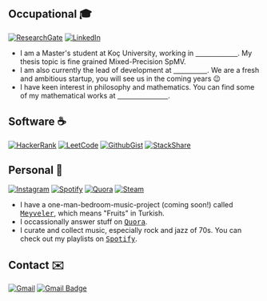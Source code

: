

## Occupational 🎓
 [![ResearchGate](https://img.shields.io/badge/style-Erhan%20Tezcan-green?logo=ResearchGate&style=flat&label=ResearchGate&color=00ccbb&link=https://www.researchgate.net/profile/Erhan_Tezcan)](https://www.researchgate.net/profile/Erhan_Tezcan) [![LinkedIn](https://img.shields.io/badge/style-Erhan%20Tezcan-green?logo=LinkedIn&style=flat&label=LinkedIn&color=0077b5&link=https://www.linkedin.com/in/erhan-tezcan-2b95bb114)](https://www.linkedin.com/in/erhan-tezcan-2b95bb114) 
- I am a Master's student at Koç University, working in <a rel="noopener noreferrer"  target="_blank" href="https://parcorelab.ku.edu.tr/"><kbd style="color:#FFFFFF; backgroundColor:#C00A27">ParCoreLab</kbd></a>. My thesis topic is fine grained Mixed-Precision SpMV.
- I am also currently the lead of development at <a rel="noopener noreferrer"  target="_blank" href="https://www.macerita.com/"><kbd style="color:#FFFFFF; backgroundColor:#FF6012">Macerita</kbd></a>. We are a fresh and ambitious startup, you will see us in the coming years 😉
- I have keen interest in philosophy and mathematics. You can find some of my mathematical works at <a rel="noopener noreferrer"  target="_blank" href="https://www.researchgate.net/profile/Erhan_Tezcan"><kbd style="color:#FFFFFF; backgroundColor:#00CCBB">ResearchGate</kbd></a>.

## Software ☕
[![HackerRank](https://img.shields.io/badge/style-erhany-green?logo=HackerRank&style=flat&label=HackerRank&color=2ec866&link=https://www.hackerrank.com/profile/erhany)](https://www.hackerrank.com/profile/erhany) [![LeetCode](https://img.shields.io/badge/style-erhany-green?logo=LeetCode&style=flat&label=LeetCode&color=FCB026&link=https://www.hackerrank.com/profile/erhany)](https://leetcode.com/erhant/) [![GithubGist](https://img.shields.io/badge/-erhant-green?logo=GitHub&style=flat&label=Gists&color=181717&link=https://gist.github.com/erhant)](https://gist.github.com/erhant) [![StackShare](https://img.shields.io/badge/-erhant-green?logo=stackshare&style=flat&label=Stackshare&color=0690FA&link=https://stackshare.io/erhant)](https://stackshare.io/erhant) 

<!-- [![Github Stats](https://github-readme-stats.vercel.app/api?username=erhant&count_private=true&show_icons=true&theme=buefy)](https://github.com/erhant) -->

<!-- [![Lang Stats](https://github-readme-stats.vercel.app/api/top-langs/?username=erhant&layout=compact&hide=jupyter%20notebook,c%23)](https://github.com/erhant?tab=repositories) -->

## Personal 🎼
[![Instagram](https://img.shields.io/badge/style-erhantezcan-green?logo=instagram&style=flat&label=Instagram&color=c13584&link=https://www.instagram.com/erhantezcan/)](https://www.instagram.com/erhantezcan/) [![Spotify](https://img.shields.io/badge/-erhany-green?logo=Spotify&style=flat&label=Spotify&color=1ed760&link=https://open.spotify.com/user/erhany)](https://open.spotify.com/user/erhany) [![Quora](https://img.shields.io/badge/style-Erhan%20Tezcan-green?logo=quora&style=flat&label=Quora&color=b92b27&link=https://www.quora.com/profile/Erhan-Tezcan)](https://www.quora.com/profile/Erhan-Tezcan) [![Steam](https://img.shields.io/badge/-erhany-green?logo=Steam&style=flat&label=Steam&color=2a475e&link=https://steamcommunity.com/id/erhanyyy)](https://steamcommunity.com/id/erhanyyy) 

- I have a one-man-bedroom-music-project (coming soon!) called <a rel="noopener noreferrer"  target="_blank" href="https://www.instagram.com/meyvelerband/"><kbd>Meyveler</kbd></a>, which means "Fruits" in Turkish.
- I occassionally answer stuff on <a rel="noopener noreferrer"  target="_blank" href="https://www.quora.com/profile/Erhan-Tezcan"><kbd>Quora</kbd></a>.
- I curate and collect music, especially rock and jazz of 70s. You can check out my playlists on <a rel="noopener noreferrer"  target="_blank" href="https://open.spotify.com/user/erhany"><kbd>Spotify</kbd></a>.

## Contact ✉️
[![Gmail](https://img.shields.io/badge/style-erhany96@gmail.com-green?logo=gmail&style=flat&label=Gmail&color=d14836&link=mailto:erhany96@gmail.com)](mailto:erhany96@gmail.com) [![Gmail Badge](https://img.shields.io/badge/style-etezcan19@ku.edu.tr-green?logo=gmail&style=flat&label=Gmail&color=d14836&link=mailto:etezcan19@ku.edu.tr)](mailto:etezcan19@ku.edu.tr) 
